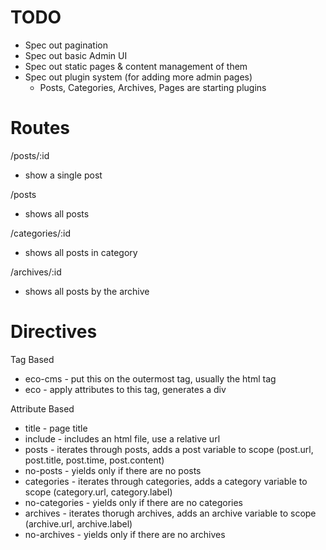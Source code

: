 TODO
===

* Spec out pagination
* Spec out basic Admin UI
* Spec out static pages & content management of them
* Spec out plugin system (for adding more admin pages)
  * Posts, Categories, Archives, Pages are starting plugins

Routes
===

/posts/:id
- show a single post

/posts
- shows all posts

/categories/:id
- shows all posts in category

/archives/:id
- shows all posts by the archive

Directives
===

Tag Based
* eco-cms - put this on the outermost tag, usually the html tag
* eco - apply attributes to this tag, generates a div

Attribute Based

* title - page title
* include - includes an html file, use a relative url
* posts - iterates through posts, adds a post variable to scope
(post.url, post.title, post.time, post.content)
* no-posts - yields only if there are no posts
* categories - iterates through categories, adds a category variable to
scope (category.url, category.label)
* no-categories - yields only if there are no categories
* archives - iterates thorugh archives, adds an archive variable to
scope (archive.url, archive.label)
* no-archives - yields only if there are no archives
